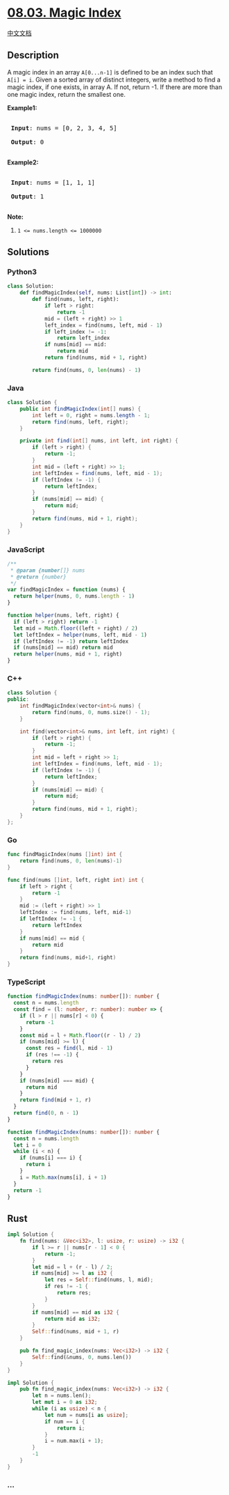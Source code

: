 # [08.03. Magic Index](https://leetcode.cn/problems/magic-index-lcci)

[中文文档](/lcci/08.03.Magic%20Index/README.md)

## Description

<p>A magic index in an array <code>A[0...n-1]</code> is defined to be an index such that <code>A[i] = i</code>. Given a sorted array of distinct integers, write a method to find a magic index, if one exists, in array A. If not, return -1. If there are more than one magic index, return the smallest one.</p>

<p><strong>Example1:</strong></p>

<pre>

<strong> Input</strong>: nums = [0, 2, 3, 4, 5]

<strong> Output</strong>: 0

</pre>

<p><strong>Example2:</strong></p>

<pre>

<strong> Input</strong>: nums = [1, 1, 1]

<strong> Output</strong>: 1

</pre>

<p><strong>Note:</strong></p>

<ol>
	<li><code>1 &lt;= nums.length &lt;= 1000000</code></li>
</ol>

## Solutions

<!-- tabs:start -->

### **Python3**

```python
class Solution:
    def findMagicIndex(self, nums: List[int]) -> int:
        def find(nums, left, right):
            if left > right:
                return -1
            mid = (left + right) >> 1
            left_index = find(nums, left, mid - 1)
            if left_index != -1:
                return left_index
            if nums[mid] == mid:
                return mid
            return find(nums, mid + 1, right)

        return find(nums, 0, len(nums) - 1)
```

### **Java**

```java
class Solution {
    public int findMagicIndex(int[] nums) {
        int left = 0, right = nums.length - 1;
        return find(nums, left, right);
    }

    private int find(int[] nums, int left, int right) {
        if (left > right) {
            return -1;
        }
        int mid = (left + right) >> 1;
        int leftIndex = find(nums, left, mid - 1);
        if (leftIndex != -1) {
            return leftIndex;
        }
        if (nums[mid] == mid) {
            return mid;
        }
        return find(nums, mid + 1, right);
    }
}
```

### **JavaScript**

```js
/**
 * @param {number[]} nums
 * @return {number}
 */
var findMagicIndex = function (nums) {
  return helper(nums, 0, nums.length - 1)
}

function helper(nums, left, right) {
  if (left > right) return -1
  let mid = Math.floor((left + right) / 2)
  let leftIndex = helper(nums, left, mid - 1)
  if (leftIndex != -1) return leftIndex
  if (nums[mid] == mid) return mid
  return helper(nums, mid + 1, right)
}
```

### **C++**

```cpp
class Solution {
public:
    int findMagicIndex(vector<int>& nums) {
        return find(nums, 0, nums.size() - 1);
    }

    int find(vector<int>& nums, int left, int right) {
        if (left > right) {
            return -1;
        }
        int mid = left + right >> 1;
        int leftIndex = find(nums, left, mid - 1);
        if (leftIndex != -1) {
            return leftIndex;
        }
        if (nums[mid] == mid) {
            return mid;
        }
        return find(nums, mid + 1, right);
    }
};
```

### **Go**

```go
func findMagicIndex(nums []int) int {
	return find(nums, 0, len(nums)-1)
}

func find(nums []int, left, right int) int {
	if left > right {
		return -1
	}
	mid := (left + right) >> 1
	leftIndex := find(nums, left, mid-1)
	if leftIndex != -1 {
		return leftIndex
	}
	if nums[mid] == mid {
		return mid
	}
	return find(nums, mid+1, right)
}
```

### **TypeScript**

```ts
function findMagicIndex(nums: number[]): number {
  const n = nums.length
  const find = (l: number, r: number): number => {
    if (l > r || nums[r] < 0) {
      return -1
    }
    const mid = l + Math.floor((r - l) / 2)
    if (nums[mid] >= l) {
      const res = find(l, mid - 1)
      if (res !== -1) {
        return res
      }
    }
    if (nums[mid] === mid) {
      return mid
    }
    return find(mid + 1, r)
  }
  return find(0, n - 1)
}
```

```ts
function findMagicIndex(nums: number[]): number {
  const n = nums.length
  let i = 0
  while (i < n) {
    if (nums[i] === i) {
      return i
    }
    i = Math.max(nums[i], i + 1)
  }
  return -1
}
```

## **Rust**

```rust
impl Solution {
    fn find(nums: &Vec<i32>, l: usize, r: usize) -> i32 {
        if l >= r || nums[r - 1] < 0 {
            return -1;
        }
        let mid = l + (r - l) / 2;
        if nums[mid] >= l as i32 {
            let res = Self::find(nums, l, mid);
            if res != -1 {
                return res;
            }
        }
        if nums[mid] == mid as i32 {
            return mid as i32;
        }
        Self::find(nums, mid + 1, r)
    }

    pub fn find_magic_index(nums: Vec<i32>) -> i32 {
        Self::find(&nums, 0, nums.len())
    }
}
```

```rust
impl Solution {
    pub fn find_magic_index(nums: Vec<i32>) -> i32 {
        let n = nums.len();
        let mut i = 0 as i32;
        while (i as usize) < n {
            let num = nums[i as usize];
            if num == i {
                return i;
            }
            i = num.max(i + 1);
        }
        -1
    }
}
```

### **...**

```

```

<!-- tabs:end -->

